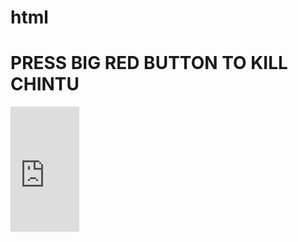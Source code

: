 # html
<!DOCTYPE html>
<html>
  <head>
    <title> Lord Samuel Miller </title>
  </head>
  <body>
    <h1> PRESS BIG RED BUTTON TO KILL CHINTU </h1>
    <iframe width="110" height="200"
            src="https://www.myinstants.com/instant/bruh/embed/" frameborder="0" scrolling="no">
    </iframe>
  </body>
  </html>
